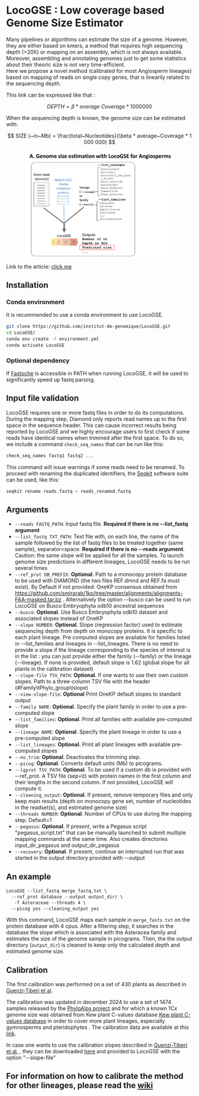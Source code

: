 # LocoGSE : Low coverage based Genome Size Estimator

Many pipelines or algorithms can estimate the size of a genome. However, they are either based on kmers, a method that requires high sequencing depth (>20X) or mapping on an assembly, which is not always available.   
Moreover, assembling and annotating genomes just to get some statistics about their theoric size is not very time-efficient.  
Here we propose a novel method (calibrated for most Angiosperm lineages) based on mapping of reads on single copy genes, that is linearily related to the sequencing depth.  

This link can be expressed like that :


$$ DEPTH = \beta *  average~Coverage  * 1 000 000 $$

When the sequencing depth is known, the genome size can be estimated with:


$$ SIZE (~in~Mb) = \frac{total~Nucleotides}{\beta * average~Coverage * 1 000 000} $$


<p align="center">
  <img width="400" alt="schema_A" src="https://github.com/institut-de-genomique/LocoGSE/blob/main/images/schema_A.png?raw=true">
</p>

Link to the article: [click me](https://www.frontiersin.org/journals/plant-science/articles/10.3389/fpls.2024.1328966/full)

## Installation

### Conda environment 

It is recommended to use a conda environment to use LocoGSE.

```bash
git clone https://github.com/institut-de-genomique/LocoGSE.git
cd LocoGSE/
conda env create -f environment.yml
conda activate LocoGSE
```

### Optional dependency

If [Fastoche](https://github.com/institut-de-genomique/fastoche) is accessible in PATH when running LocoGSE, it will be used to significantly speed up fastq parsing.

## Input file validation

LocoGSE requires one or more fastq files in order to do its computations. During the mapping step, Diamond only reports read names up to the first space in the sequence header. This can cause incorrect results being reported by LocoGSE and we highly encourage users to first check if some reads have identical names when trimmed after the first space. To do so, we include a command `check_seq_names` that can be run like this:
```bash
check_seq_names fastq1 fastq2 ...
```
This command will issue warnings if some reads need to be renamed. To proceed with renaming the duplicated identifiers, the [Seqkit](https://bioinf.shenwei.me/seqkit/) software suite can be used, like this:
```bash
seqkit rename reads.fastq > reads_renamed.fastq
```

## Arguments
- `--reads FASTQ_PATH`: Input fastq file. **Required if there is no --list_fastq argument**
- `--list_fastq TXT_PATH`: Text file with, on each line, the name of the sample followed by the list of fastq files to be treated together (same sample), separator=space. **Required if there is no --reads argument**. Caution: the same slope will be applied for all the samples. To launch genome size predictions in different lineages, LocoGSE needs to be run several times
- `--ref_prot DB_PREFIX`: **Optional**. Path to a monocopy protein database to be used with DIAMOND (the two files REF.dmnd and REF.fa must exist). By Default if not provided: OneKP consensus obtained from https://github.com/smirarab/1kp/tree/master/alignments/alignments-FAA-masked.tar.bz . Alternatively the option --busco can be used to run LocoGSE on Busco Embryophyta odb10 ancestral sequences
- `--busco`: **Optional**. Use Busco Embryophyta odb10 dataset and associated slopes instead of OneKP
- `--slope NUMBER`: **Optional**. Slope (regression factor) used to estimate sequencing depth from depth on monocopy proteins. It is specific to each plant lineage. Pre computed slopes are available for families listed in --list_families and lineages in --list_lineages. There is no need to provide a slope if the lineage corresponding to the species of interest is in the list : you can just provide either the family (--family) or the lineage (--lineage). If none is provided, default slope is 1.62 (global slope for all plants in the calibration dataset)
- `--slope-file TSV_PATH`: **Optional**. If one wants to use their own custom slopes. Path to a three-column TSV file with the header (#Family\tPhylo_group\tslope)
- `--view-slope-file`: **Optional** Print OneKP default slopes to standard output
- `--family NAME`: **Optional**. Specify the plant family in order to use a pre-computed slope
- `--list_families`: **Optional**. Print all families with available pre-computed slope
- `--lineage NAME`: **Optional**. Specify the plant lineage in order to use a pre-computed slope
- `--list_lineages`: **Optional**. Print all plant lineages with available pre-computed slopes
- `--no_trim`: **Optional**. Deactivates the trimming step.
- `--picog`: **Optional**. Converts default units (Mb) to picograms.
- `--lgprot TSV_PATH`: **Optional**. To be used if a custom db is provided with --ref_prot. A TSV file (sep=\t) with protein names in the first column and their lengths in the second column. If not provided, LocoGSE will compute it.
- `--cleaning_output`: **Optional**. If present, remove temporary files and only keep main results (depth on monocopy gene set, number of nucleotides in the readset(s), and estimated genome size)
- `--threads NUMBER`: **Optional**. Number of CPUs to use during the mapping step. Default=1
- `--pegasus`: **Optional**. If present, write a Pegasus script "pegasus_script.txt" that can be manually launched to submit multiple mapping commands at the same time. Also creates directories input_dir_pegasus and output_dir_pegasus
- `--recovery`: **Optional**. If present, continue an interrupted run that was started in the output directory provided with --output

## An example

```
LocoGSE --list_fastq merge_fastq.txt \
  --ref_prot database --output output_dir/ \
   -f Asteraceae --threads 4 \
  --picog yes --cleaning_output yes
```

With this command, LocoGSE maps each sample in `merge_fasts.txt` on the protein database with 4 cpus. After a filtering step, it searches in the database the slope which is associated with the Asteracea family and estimates the size of the genome sample in picograms. Then, the the output directory (`output_dir`) is cleaned  to keep only the calculated depth and estimated genome size.

## Calibration

The first calibration was performed on a set of 430 plants as described in [Guenzi-Tiberi et al](https://www.frontiersin.org/journals/plant-science/articles/10.3389/fpls.2024.1328966/full).

The calibration was updated in december 2024 to use a set of 1474 samples released by the [PhyloAlps project](https://www.ebi.ac.uk/ena/browser/view/PRJEB85061) and for which a known 1Cx genome size was obtained from Kew plant C-values database [ Kew plant C-values database](https://cvalues.science.kew.org/) in order to cover more plant lineages, especially gymnosperms and pteridophytes
.
The calibration data are available at this [link](https://github.com/user-attachments/files/18560451/DATA_CALIBRATION_V2.csv).
 
In case one wants to use the calibration slopes described in [Guenzi-Tiberi et al.](https://www.frontiersin.org/journals/plant-science/articles/10.3389/fpls.2024.1328966/full) , they can be downloaded [here](https://github.com/user-attachments/files/18560444/LocoGSE_PlantFamilies.CoeffRegression.V1.txt) and provided to LocoGSE with the option "--slope-file"


## For information on how to calibrate the method for other lineages, please read the [wiki](https://github.com/institut-de-genomique/LocoGSE/wiki/Home)


